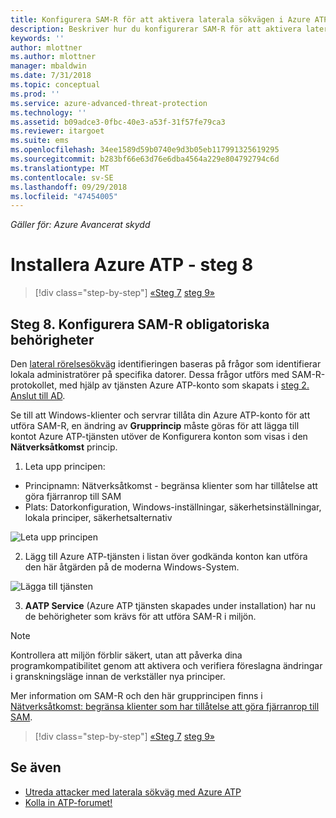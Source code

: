 ```yaml
---
title: Konfigurera SAM-R för att aktivera laterala sökvägen i Azure ATP | Microsoft Docs
description: Beskriver hur du konfigurerar SAM-R för att aktivera laterala sökvägen i Azure ATP
keywords: ''
author: mlottner
ms.author: mlottner
manager: mbaldwin
ms.date: 7/31/2018
ms.topic: conceptual
ms.prod: ''
ms.service: azure-advanced-threat-protection
ms.technology: ''
ms.assetid: b09adce3-0fbc-40e3-a53f-31f57fe79ca3
ms.reviewer: itargoet
ms.suite: ems
ms.openlocfilehash: 34ee1589d59b0740e9d3b05eb117991325619295
ms.sourcegitcommit: b283bf66e63d76e6dba4564a229e804792794c6d
ms.translationtype: MT
ms.contentlocale: sv-SE
ms.lasthandoff: 09/29/2018
ms.locfileid: "47454005"
---
```

*Gäller för: Azure Avancerat skydd*

# <a name="install-azure-atp---step-8"></a>Installera Azure ATP - steg 8

> [!div class="step-by-step"]
> [«Steg 7](install-atp-step7.md)
> [steg 9»](atp-multi-forest.md)

## <a name="step-8-configure-sam-r-required-permissions"></a>Steg 8. Konfigurera SAM-R obligatoriska behörigheter

Den [lateral rörelsesökväg](use-case-lateral-movement-path.md) identifieringen baseras på frågor som identifierar lokala administratörer på specifika datorer. Dessa frågor utförs med SAM-R-protokollet, med hjälp av tjänsten Azure ATP-konto som skapats i [steg 2. Anslut till AD](install-atp-step2.md).
 
Se till att Windows-klienter och servrar tillåta din Azure ATP-konto för att utföra SAM-R, en ändring av **Grupprincip** måste göras för att lägga till kontot Azure ATP-tjänsten utöver de Konfigurera konton som visas i den  **Nätverksåtkomst** princip.

1. Leta upp principen:

 - Principnamn: Nätverksåtkomst - begränsa klienter som har tillåtelse att göra fjärranrop till SAM
 - Plats: Datorkonfiguration, Windows-inställningar, säkerhetsinställningar, lokala principer, säkerhetsalternativ
  
  ![Leta upp principen](./media/samr-policy-location.png)

2. Lägg till Azure ATP-tjänsten i listan över godkända konton kan utföra den här åtgärden på de moderna Windows-System.
 
  ![Lägga till tjänsten](./media/samr-add-service.png)

3. **AATP Service** (Azure ATP tjänsten skapades under installation) har nu de behörigheter som krävs för att utföra SAM-R i miljön.

> [!NOTE]
> Kontrollera att miljön förblir säkert, utan att påverka dina programkompatibilitet genom att aktivera och verifiera föreslagna ändringar i granskningsläge innan de verkställer nya principer.

Mer information om SAM-R och den här grupprincipen finns i [Nätverksåtkomst: begränsa klienter som har tillåtelse att göra fjärranrop till SAM](https://docs.microsoft.com/windows/security/threat-protection/security-policy-settings/network-access-restrict-clients-allowed-to-make-remote-sam-calls).


> [!div class="step-by-step"]
> [«Steg 7](install-atp-step7.md)
> [steg 9»](atp-multi-forest.md)



## <a name="see-also"></a>Se även
- [Utreda attacker med laterala sökväg med Azure ATP](use-case-lateral-movement-path.md)
- [Kolla in ATP-forumet!](https://aka.ms/azureatpcommunity)
